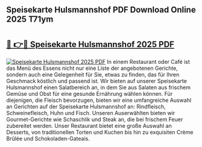 ## Speisekarte Hulsmannshof PDF Download Online 2025 T71ym

# <h2><a href="http://gc703u.nevu.top/?p=Speisekarte+Hulsmannshof">🔗 👉🔴 Speisekarte Hulsmannshof 2025 PDF</a></h2>

[![Speisekarte Hulsmannshof 2025 PDF](https://i.imgur.com/dBaPXMq.png)](http://gc703u.nevu.top/?p=Speisekarte+Hulsmannshof)
In einem Restaurant oder Café ist das Menü des Essens nicht nur eine Liste der angebotenen Gerichte, sondern auch eine Gelegenheit für Sie, etwas zu finden, das für Ihren Geschmack köstlich und passend ist. Wir bieten auf unserer Speisekarte Hulsmannshof einen Salatbereich an, in dem Sie aus Salaten aus frischem Gemüse und Obst für eine gesunde Ernährung wählen können. Für diejenigen, die Fleisch bevorzugen, bieten wir eine umfangreiche Auswahl an Gerichten auf der Speisekarte Hulsmannshof an: Rindfleisch, Schweinefleisch, Huhn und Fisch. Unseren Auserwählten bieten wir Gourmet-Gerichte wie Schaschlik und Steak an, die bei frischem Feuer zubereitet werden. Unser Restaurant bietet eine große Auswahl an Desserts, von traditionellen Torten und Kuchen bis hin zu exquisiten Crème Brûlée und Schokoladen-Gateais.
